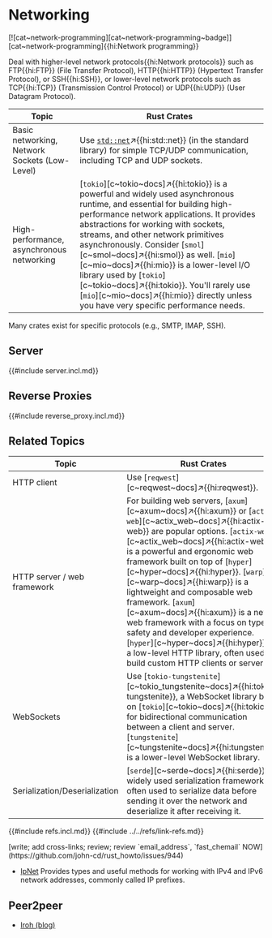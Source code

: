 # Networking

[![cat~network-programming][cat~network-programming~badge]][cat~network-programming]{{hi:Network programming}}

Deal with higher-level network protocols{{hi:Network protocols}} such as FTP{{hi:FTP}} (File Transfer Protocol), HTTP{{hi:HTTP}} (Hypertext Transfer Protocol), or SSH{{hi:SSH}}, or lower-level network protocols such as TCP{{hi:TCP}} (Transmission Control Protocol) or UDP{{hi:UDP}} (User Datagram Protocol).

| Topic | Rust Crates |
|---|---|
| Basic networking, Network Sockets (Low-Level) | Use [`std::net`](https://doc.rust-lang.org/std/net/index.html)↗{{hi:std::net}} (in the standard library) for simple TCP/UDP communication, including TCP and UDP sockets. |
| High-performance, asynchronous networking | [`tokio`][c~tokio~docs]↗{{hi:tokio}} is a powerful and widely used asynchronous runtime, and essential for building high-performance network applications. It provides abstractions for working with sockets, streams, and other network primitives asynchronously.  Consider [`smol`][c~smol~docs]↗{{hi:smol}} as well. [`mio`][c~mio~docs]↗{{hi:mio}} is a lower-level I/O library used by [`tokio`][c~tokio~docs]↗{{hi:tokio}}. You'll rarely use [`mio`][c~mio~docs]↗{{hi:mio}} directly unless you have very specific performance needs. |

Many crates exist for specific protocols (e.g., SMTP, IMAP, SSH).

## Server

{{#include server.incl.md}}

## Reverse Proxies

{{#include reverse_proxy.incl.md}}

## Related Topics

| Topic | Rust Crates |
|---|---|
| HTTP client | Use [`reqwest`][c~reqwest~docs]↗{{hi:reqwest}}. |
| HTTP server / web framework | For building web servers, [`axum`][c~axum~docs]↗{{hi:axum}} or [`actix-web`][c~actix_web~docs]↗{{hi:actix-web}} are popular options. [`actix-web`][c~actix_web~docs]↗{{hi:actix-web}} is a powerful and ergonomic web framework built on top of [`hyper`][c~hyper~docs]↗{{hi:hyper}}. [`warp`][c~warp~docs]↗{{hi:warp}} is a lightweight and composable web framework. [`axum`][c~axum~docs]↗{{hi:axum}} is a newer web framework with a focus on type safety and developer experience. [`hyper`][c~hyper~docs]↗{{hi:hyper}} is a low-level HTTP library, often used to build custom HTTP clients or servers. |
| WebSockets | Use [`tokio-tungstenite`][c~tokio_tungstenite~docs]↗{{hi:tokio-tungstenite}}, a WebSocket library built on [`tokio`][c~tokio~docs]↗{{hi:tokio}}, for bidirectional communication between a client and server. [`tungstenite`][c~tungstenite~docs]↗{{hi:tungstenite}} is a lower-level WebSocket library. |
| Serialization/Deserialization | [`serde`][c~serde~docs]↗{{hi:serde}} is a widely used serialization framework, often used to serialize data before sending it over the network and deserialize it after receiving it. |

{{#include refs.incl.md}}
{{#include ../../refs/link-refs.md}}

<div class="hidden">
[write; add cross-links; review; review `email_address`, `fast_chemail` NOW](https://github.com/john-cd/rust_howto/issues/944)

- [IpNet](https://lib.rs/crates/ipnet) Provides types and useful methods for working with IPv4 and IPv6 network addresses, commonly called IP prefixes.

## Peer2peer

- [Iroh (blog)](https://www.iroh.computer/blog/iroh-0-33-0-browsers-and-discovery-and-0-RTT-oh-my)

</div>
